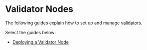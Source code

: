 # Validator Nodes

The following guides explain how to set up and manage [validators](../../tech/validators.md).

Select the guides below:

* [Deploying a Validator Node](./deploying.md)
